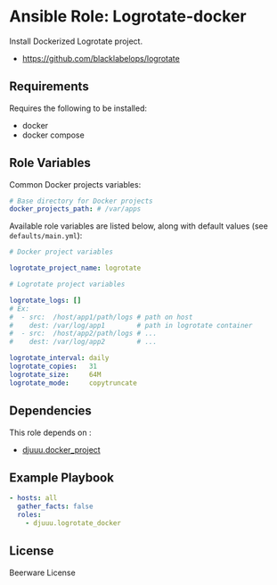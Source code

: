 Ansible Role: Logrotate-docker
==============================

Install Dockerized Logrotate project.

- https://github.com/blacklabelops/logrotate

Requirements
------------

Requires the following to be installed:
- docker
- docker compose

Role Variables
--------------

Common Docker projects variables:

```yaml
# Base directory for Docker projects
docker_projects_path: # /var/apps
```

Available role variables are listed below, along with default values (see `defaults/main.yml`):

```yaml
# Docker project variables

logrotate_project_name: logrotate

# Logrotate project variables

logrotate_logs: []
# Ex:
#  - src:  /host/app1/path/logs # path on host
#    dest: /var/log/app1        # path in logrotate container
#  - src:  /host/app2/path/logs # ...
#    dest: /var/log/app2        # ...

logrotate_interval: daily
logrotate_copies:   31
logrotate_size:     64M
logrotate_mode:     copytruncate
```

Dependencies
------------

This role depends on :
- [djuuu.docker_project](https://github.com/Djuuu/ansible-role-docker-project)

Example Playbook
----------------

```yaml
- hosts: all
  gather_facts: false
  roles:
    - djuuu.logrotate_docker
```

License
-------

Beerware License

